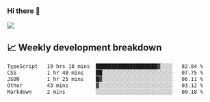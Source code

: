 ### Hi there 👋
<img align="center" src="https://github-readme-stats.vercel.app/api?username=Tumao727&show_icons=true&hide_title=true&theme=dracula" />


## 📈 Weekly development breakdown
<!--START_SECTION:waka-->

```txt
TypeScript   19 hrs 18 mins  ████████████████████▓░░░░   82.84 %
CSS          1 hr 48 mins    ██░░░░░░░░░░░░░░░░░░░░░░░   07.75 %
JSON         1 hr 25 mins    █▓░░░░░░░░░░░░░░░░░░░░░░░   06.11 %
Other        43 mins         ▓░░░░░░░░░░░░░░░░░░░░░░░░   03.12 %
Markdown     2 mins          ░░░░░░░░░░░░░░░░░░░░░░░░░   00.18 %
```

<!--END_SECTION:waka-->